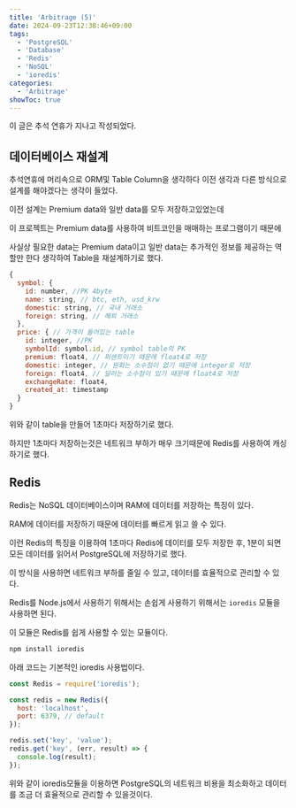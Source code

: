 ```yaml
---
title: 'Arbitrage (5)'
date: 2024-09-23T12:38:46+09:00
tags:
  - 'PostgreSQL'
  - 'Database'
  - 'Redis'
  - 'NoSQL'
  - 'ioredis'
categories:
  - 'Arbitrage'
showToc: true
---
```


이 글은 추석 연휴가 지나고 작성되었다.

## 데이터베이스 재설계

추석연휴에 머리속으로 ORM및 Table Column을 생각하다 이전 생각과 다른 방식으로 설계를 해야겠다는 생각이 들었다.

이전 설계는 Premium data와 일반 data를 모두 저장하고있었는데

이 프로젝트는 Premium data를 사용하여 비트코인을 매매하는 프로그램이기 때문에

사실상 필요한 data는 Premium data이고 일반 data는 추가적인 정보를 제공하는 역할만 한다 생각하여 Table을 재설계하기로 했다.

```js
{
  symbol: {
    id: number, //PK 4byte
    name: string, // btc, eth, usd_krw
    domestic: string, // 국내 거래소
    foreign: string, // 해외 거래소
  },
  price: { // 가격이 들어있는 table
    id: integer, //PK
    symbolId: symbol.id, // symbol table의 PK
    premium: float4, // 퍼센트이기 때문에 float4로 저장
    domestic: integer, // 원화는 소수점이 없기 때문에 integer로 저장
    foreign: float4, // 달러는 소수점이 있기 때문에 float4로 저장
    exchangeRate: float4,
    created_at: timestamp
  }
}
```

위와 같이 table을 만들어 1초마다 저장하기로 했다.

하지만 1초마다 저장하는것은 네트워크 부하가 매우 크기때문에 Redis를 사용하여 캐싱하기로 했다.

## Redis

Redis는 NoSQL 데이터베이스이며 RAM에 데이터를 저장하는 특징이 있다.

RAM에 데이터를 저장하기 때문에 데이터를 빠르게 읽고 쓸 수 있다.

이런 Redis의 특징을 이용하여 1초마다 Redis에 데이터를 모두 저장한 후, 1분이 되면 모든 데이터를 읽어서 PostgreSQL에 저장하기로 했다.

이 방식을 사용하면 네트워크 부하를 줄일 수 있고, 데이터를 효율적으로 관리할 수 있다.

Redis를 Node.js에서 사용하기 위해서는 손쉽게 사용하기 위해서는 `ioredis` 모듈을 사용하면 된다.

이 모듈은 Redis를 쉽게 사용할 수 있는 모듈이다.

```bash
npm install ioredis
```

아래 코드는 기본적인 ioredis 사용법이다.

```js
const Redis = require('ioredis');

const redis = new Redis({
  host: 'localhost',
  port: 6379, // default
});

redis.set('key', 'value');
redis.get('key', (err, result) => {
  console.log(result);
});
```

위와 같이 ioredis모듈을 이용하면 PostgreSQL의 네트워크 비용을 최소화하고 데이터를 조금 더 효율적으로 관리할 수 있을것이다.
